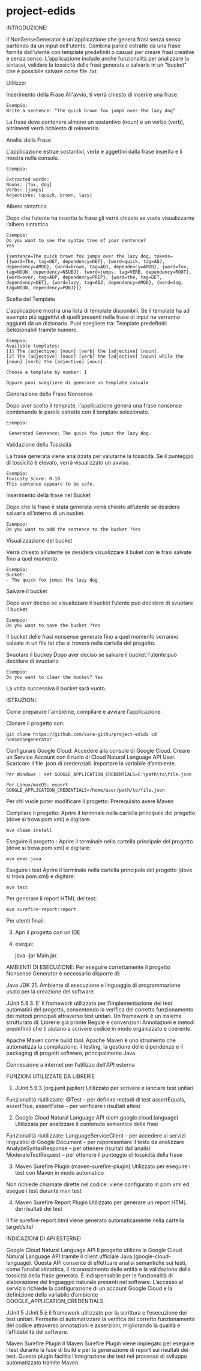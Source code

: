 # project-edids

INTRODUZIONE: 

Il NonSenseGenerator è un'applicazione che genera frasi senza senso partendo da un input dell'utente. 
Combina parole estratte da una frase fornita dall'utente con template predefiniti o casuali per creare frasi creative e senza senso. 
L'applicazione include anche funzionalità per analizzare la sintassi, validare la tossicità delle frasi generate e salvarle in un "bucket" che è possibile salvare come file .txt.

Utilizzo:

Inserimento della Frase
All'avvio, ti verrà chiesto di inserire una frase.  

	Esempio: 
	Write a sentence: “The quick brown fox jumps over the lazy dog”

La frase deve contenere almeno un sostantivo (noun) e un verbo (verb), altrimenti verrà richiesto di reinserirla.

Analisi della Frase

L'applicazione estrae sostantivi, verbi e aggettivi dalla frase inserita e li mostra nella console.  
	
 	Esempio: 
  
	Extracted words:
	Nouns: [fox, dog]
	Verbs: [jumps]
	Adjectives: [quick, brown, lazy]
  
Albero sintattico

Dopo che l’utente ha inserito la frase gli verrà chiesto se vuole visualizzarne l’albero sintattico

	Esempio: 
	Do you want to see the syntax tree of your sentence?
	Yes
	
	{sentence=The quick brown fox jumps over the lazy dog, tokens=[{word=The, tag=DET, dependency=DET}, {word=quick, tag=ADJ, dependency=AMOD}, {word=brown, tag=ADJ, dependency=AMOD}, {word=fox, tag=NOUN, dependency=NSUBJ}, {word=jumps, tag=VERB, dependency=ROOT}, {word=over, tag=ADP, dependency=PREP}, {word=the, tag=DET, dependency=DET}, {word=lazy, tag=ADJ, dependency=AMOD}, {word=dog, tag=NOUN, dependency=POBJ}]}

Scelta del Template

L'applicazione mostra una lista di template disponibili. Se il template ha ad esempio più aggettivi di quelli presenti nella frase di input ne verranno aggiunti da un dizionario. Puoi scegliere tra:
Template predefiniti: Selezionabili tramite numero.  

  	Esempio: 
 	Available templates:
  	[1] The [adjective] [noun] [verb] the [adjective] [noun].
 	[2] The [adjective] [noun] [verb] the [adjective] [noun] while the [noun] [verb] the [adjective] [noun].
 
  	Choose a template by number: 1

	Oppure puoi scegliere di generare un template casuale

Generazione della Frase Nonsense

Dopo aver scelto il template, l'applicazione genera una frase nonsense combinando le parole estratte con il template selezionato.  
  	
   	Esempio:  
  `	Generated Sentence: The quick fox jumps the lazy dog.`

Validazione della Tossicità

La frase generata viene analizzata per valutarne la tossicità. Se il punteggio di tossicità è elevato, verrà visualizzato un avviso.  
 	
  	Esempio: 
  	Toxicity Score: 0.10
  	This sentence appears to be safe.

Inserimento della frase nel Bucket

Dopo che la frase è stata generata verrà chiesto all’utente se desidera salvarla all’interno di un bucket. 

	Esempio:
	Do you want to add the sentence to the bucket ?Yes

Visualizzazione del bucket

Verrà chiesto all’utente se desidera visualizzare il buket con le frasi salvate fino a quel momento.

	Esempio:
	Bucket:
	- The quick fox jumps the lazy dog

Salvare il bucket 

Dopo aver deciso se visualizzare il bucket l’utente può decidere di svuotare il bucket.

	Esempio:
	Do you want to save the bucket ?Yes

Il bucket delle frasi nonsense generate fino a quel momento verranno salvate in un file txt che si troverà nella cartella del progetto.


Svuotare il buckey
Dopo aver deciso se salvare il bucket l'utente può decidere di svuotarlo

	Esempio:
	Do you want to clear the bucket? Yes

La volta successiva il bucket sarà vuoto.





ISTRUZIONI:

Come preparare l'ambiente, compilare e avviare l’applicazione.

Clonare il progetto con: 

	git clone https://github.com/sara-githu/project-edids cd nonsensegenerator 

Configurare Google Cloud:
Accedere alla console di Google Cloud.
Creare un Service Account con il ruolo di Cloud Natural Language API User.
Scaricare il file .json di credenziali. 
Importare la variabile d’ambiente. 
	
 	Per Windows : set GOOGLE_APPLICATION_CREDENTIALS=C:\path\to\file.json

	Per Linux/macOS: export GOOGLE_APPLICATION_CREDENTIALS=/home/user/path/to/file.json

Per chi vuole poter modificare il progetto:
Prerequisito avere Maven

Compilare il progetto: 
Aprire il terminale nella cartella principale del progetto (dove si trova pom.xml) e digitare: 

	mvn clean install

Eseguire il progetto : 
Aprire il terminale nella cartella principale del progetto (dove si trova pom.xml) e digitare: 

	mvn exec:java


Eseguire i test
Aprire il terminale nella cartella principale del progetto (dove si trova pom.xml) e digitare: 

	mvn test

Per generare il report HTML dei test: 

	mvn surefire-report:report


Per utenti finali: 

3. Apri il progetto con un IDE 
 
4. esegui:

	java -jar Main.jar. 




AMBIENTI DI ESECUZIONE: 
Per eseguire correttamente il progetto Nonsense Generator è necessario disporre di: 

Java JDK 21. Ambiente di esecuzione e linguaggio di programmazione usato per la creazione del software.

JUnit 5.9.3. 
E’ il framework utilizzato per l’implementazione dei test automatici del progetto, consentendo la verifica del corretto funzionamento dei metodi principali attraverso test unitari.
Un framework è un insieme strutturato di:
Librerie già pronte
Regole e convenzioni
Annotazioni e metodi predefiniti che ti aiutano a scrivere codice in modo organizzato e coerente.


Apache Maven come build tool. 
Apache Maven è uno strumento che automatizza la compilazione, il testing, la gestione delle dipendenze e il packaging di progetti software, principalmente Java.

Connessione a internet per l’utilizzo dell'API esterna





FUNZIONI UTILIZZATE DA LIBRERIE
1. JUnit 5.9.3 (org.junit.jupiter)
Utilizzato per scrivere e lanciare test unitari


Funzionalità riutilizzate:
@Test – per definire metodi di test
assertEquals, assertTrue, assertFalse – per verificare i risultati attesi


2. Google Cloud Natural Language API (com.google.cloud.language)
Utilizzata per analizzare il contenuto semantico delle frasi


Funzionalità riutilizzate:
LanguageServiceClient – per accedere ai servizi linguistici di Google
Document – per rappresentare il testo da analizzare
AnalyzeSyntaxResponse – per ottenere risultati dall’analisi
ModerateTestRequest – per ottenere il punteggio di tossicità della frase


3. Maven Surefire Plugin (maven-surefire-plugin)
Utilizzato per eseguire i test con Maven in modo automatico


Non richiede chiamate dirette nel codice: viene configurato in pom.xml ed esegue i test durante mvn test


4. Maven Surefire Report Plugin
Utilizzato per generare un report HTML dei risultati dei test


Il file surefire-report.html viene generato automaticamente nella cartella target/site/






INDICAZIONI DI API ESTERNE:

Google Cloud Natural Language API
Il progetto utilizza la Google Cloud Natural Language API tramite il client ufficiale Java (google-cloud-language). Questa API consente di effettuare analisi semantiche sui testi, come l’analisi sintattica, il riconoscimento delle entità e la validazione della tossicità della frase generata. È indispensabile per le funzionalità di elaborazione del linguaggio naturale presenti nel software. L’accesso al servizio richiede la configurazione di un account Google Cloud e la definizione della variabile d’ambiente GOOGLE_APPLICATION_CREDENTIALS.

JUnit 5
JUnit 5 è il framework utilizzato per la scrittura e l’esecuzione dei test unitari. Permette di automatizzare la verifica del corretto funzionamento del codice attraverso annotazioni e asserzioni, migliorando la qualità e l’affidabilità del software.

Maven Surefire Plugin
Il Maven Surefire Plugin viene impiegato per eseguire i test durante la fase di build e per la generazione di report sui risultati dei test. Questo plugin facilita l’integrazione dei test nel processo di sviluppo automatizzato tramite Maven.




